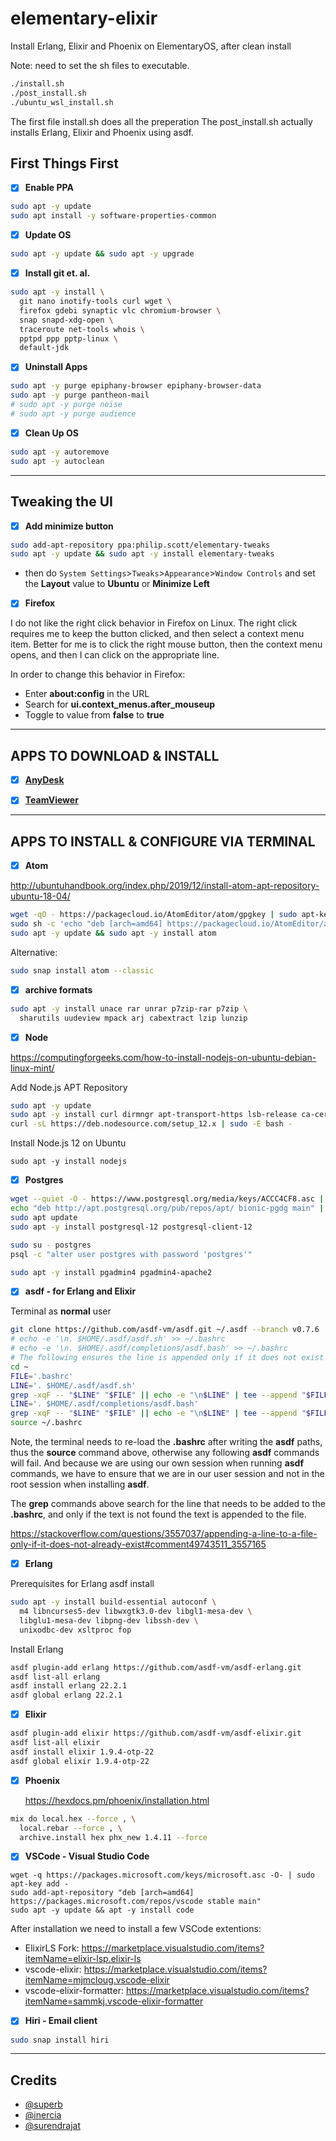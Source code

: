 # elementary-elixir
Install Erlang, Elixir and Phoenix on ElementaryOS, after clean install

Note: need to set the sh files to executable.

```bash
./install.sh
./post_install.sh
./ubuntu_wsl_install.sh
```

The first file install.sh does all the preperation
The post_install.sh actually installs Erlang, Elixir and Phoenix using asdf.

## First Things First

- [x] **Enable PPA**

```bash
sudo apt -y update
sudo apt install -y software-properties-common
```

- [x] **Update OS**

```bash
sudo apt -y update && sudo apt -y upgrade
```

- [x] **Install git et. al.**

```bash
sudo apt -y install \
  git nano inotify-tools curl wget \
  firefox gdebi synaptic vlc chromium-browser \
  snap snapd-xdg-open \
  traceroute net-tools whois \
  pptpd ppp pptp-linux \
  default-jdk
```

- [x] **Uninstall Apps**

```bash
sudo apt -y purge epiphany-browser epiphany-browser-data
sudo apt -y purge pantheon-mail
# sudo apt -y purge noise
# sudo apt -y purge audience
```

- [x] **Clean Up OS**

```bash
sudo apt -y autoremove
sudo apt -y autoclean
```

---

## Tweaking the UI

- [x] **Add minimize button**

```bash
sudo add-apt-repository ppa:philip.scott/elementary-tweaks
sudo apt -y update && sudo apt -y install elementary-tweaks
```
- then do `System Settings`>`Tweaks`>`Appearance`>`Window Controls` and
  set the **Layout** value to **Ubuntu** or **Minimize Left**


- [x] **Firefox**

I do not like the right click behavior in Firefox on Linux. The right click requires me to keep the button clicked, and then select a context menu item. Better for me is to click the right mouse button, then the context menu opens, and then I can click on the appropriate line.

In order to change this behavior in Firefox:

  - Enter **about:config** in the URL
  - Search for **ui.context_menus.after_mouseup**
  - Toggle to value from **false** to **true**

---

## APPS TO DOWNLOAD & INSTALL

- [x] [**AnyDesk**](https://anydesk.com/en/downloads/linux)

- [x] [**TeamViewer**](https://www.teamviewer.com/de/download/windows/)

---

## APPS TO INSTALL & CONFIGURE VIA TERMINAL

- [x] **Atom**

http://ubuntuhandbook.org/index.php/2019/12/install-atom-apt-repository-ubuntu-18-04/

```bash
wget -qO - https://packagecloud.io/AtomEditor/atom/gpgkey | sudo apt-key add -
sudo sh -c 'echo "deb [arch=amd64] https://packagecloud.io/AtomEditor/atom/any/ any main" > /etc/apt/sources.list.d/atom.list'
sudo apt -y update && sudo apt -y install atom
```
	
Alternative:
	
```bash
sudo snap install atom --classic
```
	
- [x] **archive formats**

```bash
sudo apt -y install unace rar unrar p7zip-rar p7zip \
  sharutils uudeview mpack arj cabextract lzip lunzip
```

- [x] **Node**

https://computingforgeeks.com/how-to-install-nodejs-on-ubuntu-debian-linux-mint/

Add Node.js APT Repository

```bash
sudo apt -y update
sudo apt -y install curl dirmngr apt-transport-https lsb-release ca-certificates
curl -sL https://deb.nodesource.com/setup_12.x | sudo -E bash -
```

Install Node.js 12 on Ubuntu

```
sudo apt -y install nodejs
```

- [x] **Postgres**

```bash
wget --quiet -O - https://www.postgresql.org/media/keys/ACCC4CF8.asc | sudo apt-key add -
echo "deb http://apt.postgresql.org/pub/repos/apt/ bionic-pgdg main" | sudo tee /etc/apt/sources.list.d/pgdg.list
sudo apt update
sudo apt -y install postgresql-12 postgresql-client-12
```

```bash
sudo su - postgres
psql -c "alter user postgres with password 'postgres'"
```

```bash
sudo apt -y install pgadmin4 pgadmin4-apache2
```

- [x] **asdf - for Erlang and Elixir**

Terminal as **normal** user

```bash
git clone https://github.com/asdf-vm/asdf.git ~/.asdf --branch v0.7.6
# echo -e '\n. $HOME/.asdf/asdf.sh' >> ~/.bashrc
# echo -e '\n. $HOME/.asdf/completions/asdf.bash' >> ~/.bashrc
# The following ensures the line is appended only if it does not exist
cd ~
FILE='.bashrc'
LINE='. $HOME/.asdf/asdf.sh'
grep -xqF -- "$LINE" "$FILE" || echo -e "\n$LINE" | tee --append "$FILE"
LINE='. $HOME/.asdf/completions/asdf.bash'
grep -xqF -- "$LINE" "$FILE" || echo -e "\n$LINE" | tee --append "$FILE"
source ~/.bashrc
```

Note, the terminal needs to re-load the **.bashrc** after writing the **asdf** paths, thus the **source** command above, otherwise any following **asdf** commands will fail. And because we are using our own session when running **asdf** commands, we have to ensure that we are in our user session and not in the root session when installing **asdf**.


The **grep** commands above search for the line that needs to be added to the **.bashrc**, and only if the text is not found the text is appended to the file.


https://stackoverflow.com/questions/3557037/appending-a-line-to-a-file-only-if-it-does-not-already-exist#comment49743511_3557165

- [x] **Erlang**

Prerequisites for Erlang asdf install

```bash
sudo apt -y install build-essential autoconf \
  m4 libncurses5-dev libwxgtk3.0-dev libgl1-mesa-dev \
  libglu1-mesa-dev libpng-dev libssh-dev \
  unixodbc-dev xsltproc fop
```

Install Erlang

```bash
asdf plugin-add erlang https://github.com/asdf-vm/asdf-erlang.git
asdf list-all erlang
asdf install erlang 22.2.1
asdf global erlang 22.2.1
```

- [x] **Elixir**

```bash
asdf plugin-add elixir https://github.com/asdf-vm/asdf-elixir.git
asdf list-all elixir
asdf install elixir 1.9.4-otp-22
asdf global elixir 1.9.4-otp-22
```

- [x] **Phoenix**

	https://hexdocs.pm/phoenix/installation.html

```bash
mix do local.hex --force , \
  local.rebar --force , \
  archive.install hex phx_new 1.4.11 --force
```

- [x] **VSCode - Visual Studio Code**

```
wget -q https://packages.microsoft.com/keys/microsoft.asc -O- | sudo apt-key add -
sudo add-apt-repository "deb [arch=amd64] https://packages.microsoft.com/repos/vscode stable main"
sudo apt -y update && apt -y install code
```

After installation we need to install a few VSCode extentions:

  - ElixirLS Fork: https://marketplace.visualstudio.com/items?itemName=elixir-lsp.elixir-ls
  - vscode-elixir: https://marketplace.visualstudio.com/items?itemName=mjmcloug.vscode-elixir
  - vscode-elixir-formatter: https://marketplace.visualstudio.com/items?itemName=sammkj.vscode-elixir-formatter

- [x] **Hiri - Email client**

```bash
sudo snap install hiri
```

---

## Credits

* [@superb](https://gist.github.com/suberb/4635a6c338f0f66b63c0f502859e5b42)
* [@inercia](https://gist.github.com/inercia/3f11aa96dd80bb1c2056745c8a9b0f7d)
* [@surendrajat](https://gist.github.com/Surendrajat/418d5fd66876848a7f21870fe09365a7)
